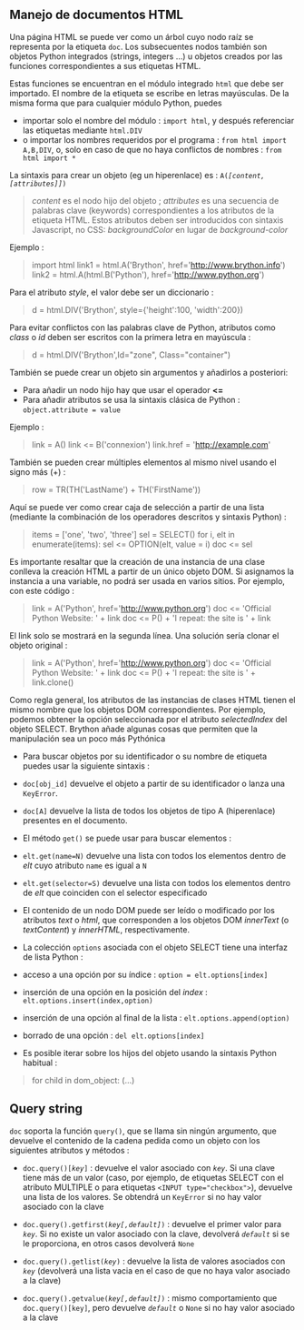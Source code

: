 Manejo de documentos HTML
-------------------------

Una p&aacute;gina HTML se puede ver como un &aacute;rbol cuyo nodo ra&iacute;z se representa por la etiqueta `doc`. Los subsecuentes nodos tambi&eacute;n son objetos Python integrados (strings, integers ...) u objetos creados por las funciones correspondientes a sus etiquetas HTML.

Estas funciones se encuentran en el m&oacute;dulo integrado `html` que debe ser importado. El nombre de la etiqueta se escribe en letras may&uacute;sculas. De la misma forma que para cualquier m&oacute;dulo Python, puedes  

- importar solo el nombre del m&oacute;dulo : `import html`, y despu&eacute;s referenciar las etiquetas mediante `html.DIV`
- o importar los nombres requeridos por el programa : `from html import A,B,DIV`, o, solo en caso de que no haya conflictos de nombres : `from html import *`

La sintaxis para crear un objeto (eg un hiperenlace) es :
<code>A(<i>[content,[attributes]]</i>)</code>

> _content_ es el nodo hijo del objeto ; _attributes_ es una secuencia de palabras clave (keywords) correspondientes a los atributos de la etiqueta HTML. Estos atributos deben ser introducidos con sintaxis Javascript, no CSS: _backgroundColor_ en lugar de _background-color_

Ejemplo :

>    import html
>    link1 = html.A('Brython', href='http://www.brython.info')
>    link2 = html.A(html.B('Python'), href='http://www.python.org')

Para el atributo _style_, el valor debe ser un diccionario :

>    d = html.DIV('Brython', style={'height':100, 'width':200})

Para evitar conflictos con las palabras clave de Python, atributos como _class_ o _id_ deben ser escritos con la primera letra en may&uacute;scula :

>    d = html.DIV('Brython',Id="zone", Class="container")

Tambi&eacute;n se puede crear un objeto sin argumentos y a&ntilde;adirlos a posteriori:

- Para a&ntilde;adir un nodo hijo hay que usar el operador __<=__
- Para a&ntilde;adir atributos se usa la sintaxis cl&aacute;sica de Python : `object.attribute = value`

Ejemplo :

>    link = A()
>    link <= B('connexion')
>    link.href = 'http://example.com'

Tambi&eacute;n se pueden crear m&uacute;ltiples elementos al mismo nivel usando el signo m&aacute;s (+) :

>    row = TR(TH('LastName') + TH('FirstName'))

Aqu&iacute; se puede ver como crear caja de selecci&oacute;n a partir de una lista (mediante la combinaci&oacute;n de los operadores descritos y sintaxis Python) :

>    items = ['one', 'two', 'three']
>    sel = SELECT()
>    for i, elt in enumerate(items):
>        sel <= OPTION(elt, value = i)
>    doc <= sel

Es importante resaltar que la creaci&oacute;n de una instancia de una clase conlleva la creaci&oacute;n HTML a partir de un &uacute;nico objeto DOM. Si asignamos la instancia a una variable, no podr&aacute; ser usada en varios sitios. Por ejemplo, con este c&oacute;digo :

>    link = A('Python', href='http://www.python.org')
>    doc <= 'Official Python Website: ' + link
>    doc <= P() + 'I repeat: the site is ' + link

El link solo se mostrar&aacute; en la segunda l&iacute;nea. Una soluci&oacute;n ser&iacute;a clonar el objeto original :

>    link = A('Python', href='http://www.python.org')
>    doc <= 'Official Python Website: ' + link
>    doc <= P() + 'I repeat: the site is ' + link.clone()

Como regla general, los atributos de las instancias de clases HTML tienen el mismo nombre que los objetos DOM correspondientes. Por ejemplo, podemos obtener la opci&oacute;n seleccionada por el atributo _selectedIndex_ del objeto SELECT. Brython a&ntilde;ade algunas cosas que permiten que la manipulaci&oacute;n sea un poco m&aacute;s Pyth&oacute;nica

- Para buscar objetos por su identificador o su nombre de etiqueta puedes usar la siguiente sintaxis :

 - `doc[obj_id]`  devuelve el objeto a partir de su identificador o lanza una `KeyError`.
 - `doc[A]`  devuelve la lista de todos los objetos de tipo A (hiperenlace) presentes en el documento.

 - El m&eacute;todo `get()` se puede usar para buscar elementos :

  - `elt.get(name=N)` devuelve una lista con todos los elementos dentro de _elt_ cuyo atributo `name` es igual a `N`
  - `elt.get(selector=S)` devuelve una lista con todos los elementos dentro de _elt_ que coinciden con el selector especificado

- El contenido de un nodo DOM puede ser le&iacute;do o modificado por los atributos _text_ o _html_, que corresponden a los objetos DOM _innerText_ (o _textContent_) y _innerHTML_, respectivamente.

- La colecci&oacute;n `options` asociada con el objeto SELECT tiene una interfaz de lista Python :

 - acceso a una opci&oacute;n por su &iacute;ndice : `option = elt.options[index]`
 - inserci&oacute;n de una opci&oacute;n en la posici&oacute;n del _index_ : `elt.options.insert(index,option)`
 - inserci&oacute;n de una opci&oacute;n al final de la lista : `elt.options.append(option)`
 - borrado de una opci&oacute;n : `del elt.options[index]`

- Es posible iterar sobre los hijos del objeto usando la sintaxis Python habitual :

>    for child in dom_object:
>        (...)

## Query string

`doc` soporta la funci&oacute;n `query()`, que se llama sin ning&uacute;n argumento, que devuelve el contenido de la cadena pedida como un objeto con los siguientes atributos y m&eacute;todos :

- <code>doc.query()[<i>key</i>]</code> : devuelve el valor asociado con _`key`_. Si una clave tiene m&aacute;s de un valor (caso, por ejemplo, de etiquetas SELECT con el atributo MULTIPLE o para etiquetas `<INPUT type="checkbox">`), devuelve una lista de los valores. Se obtendr&aacute; un `KeyError` si no hay valor asociado con la clave

- <code>doc.query().getfirst(<i>key[,default]</i>)</code> : devuelve el primer valor para _`key`_. Si no existe un valor asociado con la clave, devolver&aacute; _`default`_ si se le proporciona, en otros casos devolver&aacute; `None`

- <code>doc.query().getlist(<i>key</i>)</code> : devuelve la lista de valores asociados con _`key`_ (devolver&aacute; una lista vacia en el caso de que no haya valor asociado a la clave)

- <code>doc.query().getvalue(<i>key[,default]</i>)</code> : mismo comportamiento que `doc.query()[key]`, pero devuelve _`default`_ o `None` si no hay valor asociado a la clave


